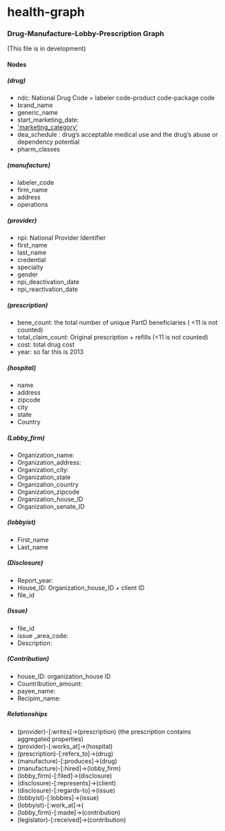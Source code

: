 
# health-graph
### Drug-Manufacture-Lobby-Prescription Graph ###
(This file is in development)

#### Nodes ####

##### (drug) #####

* ndc: National Drug Code = labeler code-product code-package code
* brand_name
* generic_name
* start_marketing_date:
* ['marketing_category'](http://www.fda.gov/ForIndustry/DataStandards/StructuredProductLabeling/ucm162528.htm)
* dea_schedule :  drug’s acceptable medical use and the drug’s abuse or dependency potential
* pharm_classes

##### (manufacture) #####

* labeler_code
* firm_name
* address
* operations

##### (provider) #####

* npi: National Provider Identifier
* first_name
* last_name
* credential
* specialty
* gender
* npi_deactivation_date
* npi_reactivation_date

##### (prescription) #####

* bene_count: the total number of unique PartD beneficiaries ( <11 is not counted)
* total_claim_count: Original prescription + refills (<11 is not counted)
* cost: total drug cost
* year: so far this is 2013

##### (hospital) #####

* name
* address
* zipcode
* city
* state
* Country

##### (Lobby_firm) ##### 
* Organization_name:
* Organization_address:
* Organization_city:  
* Organization_state
* Organization_country
* Organization_zipcode
* Organization_house_ID
* Organization_senate_ID

##### (lobbyist) ##### 
* First_name  
* Last_name

##### (Disclosure) ##### 
* Report_year:
* House_ID: Organization_house_ID + client ID
* file_id

##### (Issue) ##### 
* file_id
* issue _area_code:
* Description:

##### (Contribution) ##### 
* house_ID: organization_house ID
* Countribution_amount:
* payee_name:
* Recipim_name: 

##### Relationships ##### 
* (provider)-[:writes]->(prescription)  (the prescription contains aggregated properties)  
* (provider)-[:works_at]->(hospital)
* (prescription)-[:refers_to]->(drug)
* (manufacture)-[:produces]->(drug) 
* (manufacture)-[:hired]->(lobby_firm) 
* (lobby_firm)-[:filed]->(disclosure) 
* (disclosure)-[:represents]->(client)
* (disclosure)-[:regards-to]->(issue)
* (lobbyist)-[:lobbies]->(issue)
* (lobbyist)-[:work_at]->(
* (lobby_firm)-[:made]->(contribution)
* (legislator)-[:received]->(contribution)












